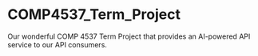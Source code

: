 # COMP4537_Term_Project
Our wonderful COMP 4537 Term Project that provides an AI-powered API service to our API consumers.
